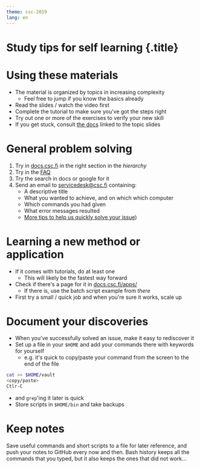 ```yaml
---
theme: csc-2019
lang: en
---
```

# Study tips for self learning {.title}

# Using these materials

- The material is organized by topics in increasing complexity
   - Feel free to jump if you know the basics already
- Read the slides / watch the video first
- Complete the tutorial to make sure you've got the steps right
- Try out one or more of the exercises to verify your new skill
- If you get stuck, consult [the docs](https://docs.csc.fi) linked to the topic slides

# General problem solving

1. Try in [docs.csc.fi](https://docs.csc.fi) in the right section in the *hierarchy*
2. Try in the [FAQ](https://docs.csc.fi/support/faq/)
3. Try the search in docs or google for it
4. Send an email to [servicedesk@csc.fi](mailto:servicedesk@csc.fi) containing:
   - A descriptive title
   - What you wanted to achieve, and on which which computer
   - Which commands you had given
   - What error messages resulted
   - [More tips to help us quickly solve your issue](https://docs.csc.fi/support/support-howto/))

# Learning a new method or application

- If it comes with tutorials, do at least one
   - This will likely be the fastest way forward
- Check if there's a page for it in [docs.csc.fi/apps/](https://docs.csc.fi/apps/)
   - If there is, use the batch script example from _there_
- First try a small / quick job and when you're sure it works, scale up   

# Document your discoveries

- When you've successfully solved an issue, make it easy to rediscover it
- Set up a file in your `$HOME` and add your commands there with keywords for yourself
   - e.g. it's quick to copy/paste your command from the screen to the end of the file

```bash
cat >> $HOME/vault
<copy/paste>
Ctlr-C
```

- and `grep`'ing it later is quick
- Store scripts in `$HOME/bin` and take backups

# Keep notes

Save useful commands and short scripts to a file for later reference, and push
your notes to GitHub every now and then. Bash history keeps all the commands
that you typed, but it also keeps the ones that did not work...
